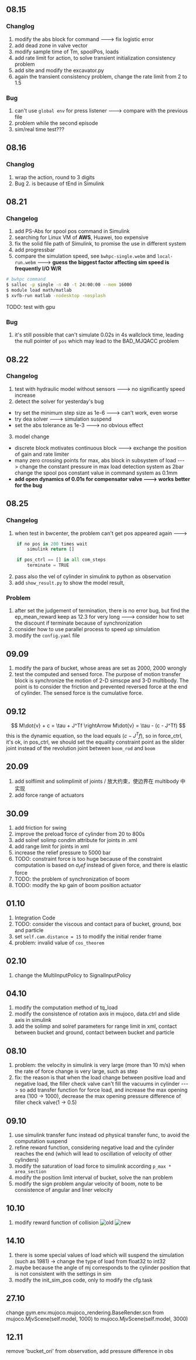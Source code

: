 ## 08.15

### Changlog

1. modify the abs block for command ---> fix logistic error
2. add dead zone in valve vector
3. modify sample time of Tm, spoolPos, loads
4. add rate limit for action, to solve transient initialization consistency problem
5. add site and modify the excavator.py 
6. again the transient consistency problem, change the rate limit from 2 to 1.5

### Bug

1. can't use `global env` for press listener ---> compare with the previous file
2. problem while the second episode
3. sim/real time test???

## 08.16

### Changlog

1. wrap the action, round to 3 digits
2. Bug 2. is because of tEnd in Simulink

## 08.21

### Changelog

1. add PS-Abs for spool pos command in Simulink
2. searching for Linux VM of **AWS**, Huawei, too expensive
3. fix the solid file path of Simulink, to promise the use in different system
4. add progressbar
5. compare the simulation speed, see `bwhpc-single.webm` and `local-run.webm` ---> **guess the biggest factor affecting sim speed is frequently I/O W/R**
```bash
# bwhpc command
$ salloc -p single -n 40 -t 24:00:00 --mem 16000
$ module load math/matlab
$ xvfb-run matlab -nodesktop -nosplash
```
TODO: test with gpu
### Bug

1. it's still possible that can't simulate 0.02s in 4s wallclock time, leading the null pointer of `pos` which may lead to the BAD_MJQACC problem

## 08.22

### Changelog

1. test with hydraulic model without sensors ---> no significantly speed increase
2. detect the solver for yesterday's bug
- try set the minimum step size as 1e-6  ---> can't work, even worse
- try dea solver ---> simulation suspend
- set the abs tolerance as 1e-3 ---> no obvious effect
3. model change
- discrete block motivates continuous block ---> exchange the position of gain and rate limiter
- many zero crossing points for max, abs block in subsystem of load ---> change the constant pressure in max load detection system as 2bar
	change the spool pos constant value in command system as 0.1mm
- **add open dynamics of 0.01s for compensator valve ---> works better for the bug**

### 

## 08.25

### Changelog

1. when test in bwcenter, the problem can't get pos appeared again --->
``` python
	if no pos in 200 times wait
		simulink return []

	if pos_ctrl == [] in all com_steps
		terminate = TRUE
```
2. pass also the vel of cylinder in simulink to python as observation
3. add `show_result.py` to show the model result,

### Problem

1. after set the judgement of termination, there is no error bug, but find the ep_mean_reward keep as 12.3 for very long
---> consider how to set the discount if terminate because of synchronization
2. consider how to use parallel process to speed up simulation
3. modify the `config.yaml` file

## 09.09
1. modify the para of bucket, whose areas are set as 2000, 2000 wrongly
2. test the computed and sensed force. The purpose of motion transfer block is synchronize the motion of 2-D simscpe and 3-D multibody. The point is to consider the friction and prevented reversed force at the end of cylinder. The sensed force is the cumulative force.

## 09.12
$$
M\dot{v} + c = \tau + J^Tf  \rightArrow M\dot{v} = \tau - (c - J^Tf)
$$
this is the dynamic equation, so the load equals $(c-J^Tf)$, so in force_ctrl, it's ok, in pos_ctrl, we should set the equality constraint point as the slider joint instead of the revolution joint between `boom_rod` and `boom` 

## 20.09
1. add solflimit and solimplimit of joints / 放大约束，使边界在 multibody 中实现
2. add force range of actuators

## 30.09
1. add friction for swing
2. improve the preload force of cylinder from 20 to 800s
3. add solref solimp condim attribute for joints in .xml
4. add range limit for joints in xml
5. increase the relief pressure to 5000 bar
6. TODO: constraint force is too huge because of the constraint computation is based on $a_ref$ instead of given force, and there is elastic force
7. TODO: the problem of synchronization of boom
8. TODO: modify the kp gain of boom position actuator

## 01.10
1. Integration Code
2. TODO: consider the viscous and contact para of bucket, ground, box and particle
3. set `self.cam.distance = 15` to modify the initial render frame
4. problem: invalid value of `cos_theorem`

## 02.10
1. change the MultiInputPolicy to SignalInputPolicy

## 04.10
1. modify the computation method of tq_load 
2. modify the consistence of rotation axis in mujoco, data.ctrl and slide axis in simulink
3. add the solimp and solref parameters for range limit in xml, contact between bucket and ground, contact between bucket and particle

## 08.10
1. problem: the velocity in simulink is very large (more than 10 m/s) when the rate of force change is very large, such as step
2. fix: the reason is that when the load change between positive load and negative load, the filler check valve can't fill the vacuums in cylinder --->
   so add transfer function for force load, and increase the max opening area (100 -> 1000), decrease the max opening pressure difference of filler check valve(1 -> 0.5)

## 09.10
1. use simulink transfer func instead od physical transfer func, to avoid the computation suspend
2. refine reward function, considering negative load and the cylinder reaches the end (which will lead to oscillation of velocity of other cylinders)
3. modify the saturation of load force to simulink according `p_max * area_section`
4. modify the position limit interval of bucket, solve the nan problem
5. modify the sign problem angular velocity of boom, note to be consistence of angular and liner velocity

## 10.10
1. modify reward function of collision
   ![old](images/image.png)
   ![new](images/image-1.png)

## 14.10 
1. there is some special values of load which will suspend the simulation (such as 1981) -> change the type of load from float32 to int32
2. maybe because the angle of mj corresponds to the cylinder position that is not consistent with the settings in sim
3. modify the init_sim_pos code, only to modify the cfg.task

## 27.10
change gym.env.mujoco.mujoco_rendering.BaseRender.scn from mujoco.MjvScene(self.model, 1000) to mujoco.MjvScene(self.model, 3000)

## 12.11

remove 'bucket_ori' from observation, add pressure difference in obs

